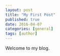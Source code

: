```yaml
---
layout: post
title: "My First Post"
published: true
date: 2016-04-07
categories: [general]
tags: [author]
---
```


Welcome to my blog.
